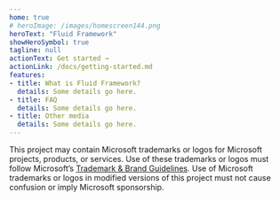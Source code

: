 ```yaml
---
home: true
# heroImage: /images/homescreen144.png
heroText: "Fluid Framework"
showHeroSymbol: true
tagline: null
actionText: Get started →
actionLink: /docs/getting-started.md
features:
- title: What is Fluid Framework?
  details: Some details go here.
- title: FAQ
  details: Some details go here.
- title: Other media
  details: Some details go here.
---
```


This project may contain Microsoft trademarks or logos for Microsoft projects, products, or services. Use of these trademarks or logos must follow Microsoft’s [Trademark & Brand Guidelines](https://www.microsoft.com/trademarks).
Use of Microsoft trademarks or logos in modified versions of this project must not cause confusion or imply Microsoft sponsorship.
